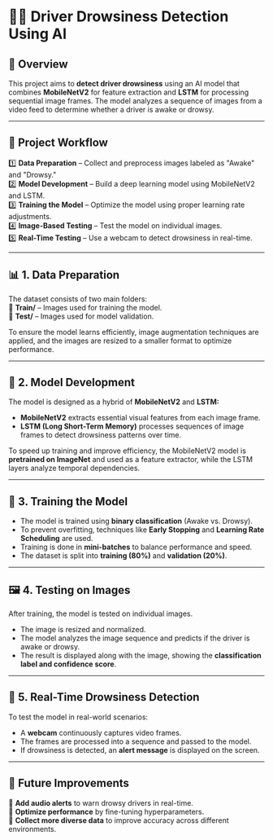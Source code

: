 # 🚗🛑 **Driver Drowsiness Detection Using AI**  

## 📌 **Overview**  
This project aims to **detect driver drowsiness** using an AI model that combines **MobileNetV2** for feature extraction and **LSTM** for processing sequential image frames. The model analyzes a sequence of images from a video feed to determine whether a driver is awake or drowsy.  

---

## 📂 **Project Workflow**  
1️⃣ **Data Preparation** – Collect and preprocess images labeled as "Awake" and "Drowsy."  
2️⃣ **Model Development** – Build a deep learning model using MobileNetV2 and LSTM.  
3️⃣ **Training the Model** – Optimize the model using proper learning rate adjustments.  
4️⃣ **Image-Based Testing** – Test the model on individual images.  
5️⃣ **Real-Time Testing** – Use a webcam to detect drowsiness in real-time.  

---

## 📊 **1. Data Preparation**  
The dataset consists of two main folders:  
📁 **Train/** – Images used for training the model.  
📁 **Test/** – Images used for model validation.  

To ensure the model learns efficiently, image augmentation techniques are applied, and the images are resized to a smaller format to optimize performance.  

---

## 🤖 **2. Model Development**  
The model is designed as a hybrid of **MobileNetV2** and **LSTM:**  
- **MobileNetV2** extracts essential visual features from each image frame.  
- **LSTM (Long Short-Term Memory)** processes sequences of image frames to detect drowsiness patterns over time.  

To speed up training and improve efficiency, the MobileNetV2 model is **pretrained on ImageNet** and used as a feature extractor, while the LSTM layers analyze temporal dependencies.  

---

## 🎯 **3. Training the Model**  
- The model is trained using **binary classification** (Awake vs. Drowsy).  
- To prevent overfitting, techniques like **Early Stopping** and **Learning Rate Scheduling** are used.  
- Training is done in **mini-batches** to balance performance and speed.  
- The dataset is split into **training (80%)** and **validation (20%)**.  

---

## 🖼️ **4. Testing on Images**  
After training, the model is tested on individual images.  
- The image is resized and normalized.  
- The model analyzes the image sequence and predicts if the driver is awake or drowsy.  
- The result is displayed along with the image, showing the **classification label and confidence score**.  

---

## 🎥 **5. Real-Time Drowsiness Detection**  
To test the model in real-world scenarios:  
- A **webcam** continuously captures video frames.  
- The frames are processed into a sequence and passed to the model.  
- If drowsiness is detected, an **alert message** is displayed on the screen.  

  

---

## 🔧 **Future Improvements**  
🔹 **Add audio alerts** to warn drowsy drivers in real-time.  
🔹 **Optimize performance** by fine-tuning hyperparameters.  
🔹 **Collect more diverse data** to improve accuracy across different environments.  

